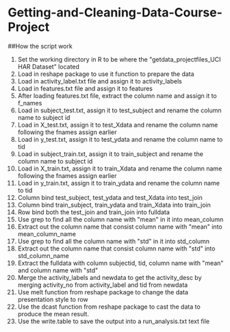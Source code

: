 # Getting-and-Cleaning-Data-Course-Project

##How the script work
1. Set the working directory in R to be where the "getdata_projectfiles_UCI HAR Dataset" located
2. Load in reshape package to use it function to prepare the data
3. Load in activity_label.txt file and assign it to activity_labels
4. Load in features.txt file and assign it to features
5. After loading features.txt file, extract the column name and assign it to f_names
6. Load in subject_test.txt, assign it to test_subject and rename the column name to subject id
7. Load in X_test.txt, assign it to test_Xdata and rename the column name following the fnames assign earlier
8. Load in y_test.txt, assign it to test_ydata and rename the column name to tid
9. Load in subject_train.txt, assign it to train_subject and rename the column name to subject id
10. Load in X_train.txt, assign it to train_Xdata and rename the column name following the fnames assign earlier
11. Load in y_train.txt, assign it to train_ydata and rename the column name to tid
12. Column bind test_subject, test_ydata and test_Xdata into test_join
13. Column bind train_subject, train_ydata and train_Xdata into train_join
14. Row bind both the test_join and train_join into fulldata
15. Use grep to find all the column name with "mean" in it into mean_column
16. Extract out the column name that consist column name with "mean" into mean_column_name
17. Use grep to find all the column name with "std" in it into std_column
18. Extract out the column name that consist column name with "std" into std_column_name
19. Extract the fulldata with column subjectid, tid, column name with "mean" and column name with "std"
20. Merge the activity_labels and newdata to get the activity_desc by merging activity_no from activity_label and tid from newdata
21. Use melt function from reshape package to change the data presentation style to row
22. Use the dcast function from reshape package to cast the data to produce the mean result.
23. Use the write.table to save the output into a run_analysis.txt text file
